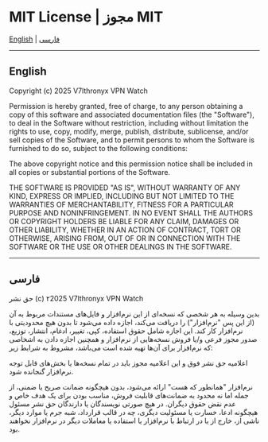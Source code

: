 # MIT License | مجوز MIT

[English](#english) | [فارسی](#persian)

---

<a name="english"></a>
## English

Copyright (c) 2025 V7lthronyx VPN Watch

Permission is hereby granted, free of charge, to any person obtaining a copy
of this software and associated documentation files (the "Software"), to deal
in the Software without restriction, including without limitation the rights
to use, copy, modify, merge, publish, distribute, sublicense, and/or sell
copies of the Software, and to permit persons to whom the Software is
furnished to do so, subject to the following conditions:

The above copyright notice and this permission notice shall be included in all
copies or substantial portions of the Software.

THE SOFTWARE IS PROVIDED "AS IS", WITHOUT WARRANTY OF ANY KIND, EXPRESS OR
IMPLIED, INCLUDING BUT NOT LIMITED TO THE WARRANTIES OF MERCHANTABILITY,
FITNESS FOR A PARTICULAR PURPOSE AND NONINFRINGEMENT. IN NO EVENT SHALL THE
AUTHORS OR COPYRIGHT HOLDERS BE LIABLE FOR ANY CLAIM, DAMAGES OR OTHER
LIABILITY, WHETHER IN AN ACTION OF CONTRACT, TORT OR OTHERWISE, ARISING FROM,
OUT OF OR IN CONNECTION WITH THE SOFTWARE OR THE USE OR OTHER DEALINGS IN THE
SOFTWARE.

---

<a name="persian"></a>
## فارسی

حق نشر (c) ۲2025 V7lthronyx VPN Watch

بدین وسیله به هر شخصی که نسخه‌ای از این نرم‌افزار و فایل‌های مستندات مربوط به آن
(از این پس "نرم‌افزار") را دریافت می‌کند، اجازه داده می‌شود تا بدون هیچ محدودیتی
با نرم‌افزار کار کند. این اجازه شامل حقوق استفاده، کپی، تغییر، ادغام، انتشار،
توزیع، صدور مجوز فرعی و/یا فروش نسخه‌هایی از نرم‌افزار و همچنین اجازه دادن به
اشخاصی که نرم‌افزار برای آن‌ها تهیه شده است می‌باشد، مشروط به شرایط زیر:

اعلامیه حق نشر فوق و این اعلامیه مجوز باید در تمام نسخه‌ها یا بخش‌های قابل توجه
نرم‌افزار گنجانده شود.

نرم‌افزار "همانطور که هست" ارائه می‌شود، بدون هیچگونه ضمانت صریح یا ضمنی، از
جمله اما نه محدود به ضمانت‌های قابلیت فروش، مناسب بودن برای یک هدف خاص و عدم
نقض حقوق دیگران. در هیچ صورتی نویسندگان یا دارندگان حق نشر مسئول هیچگونه ادعا،
خسارت یا مسئولیت دیگری، چه در قالب قرارداد، شبه جرم یا موارد دیگر، ناشی از، 
خارج از یا در ارتباط با نرم‌افزار یا استفاده یا معاملات دیگر در نرم‌افزار نخواهند بود.
